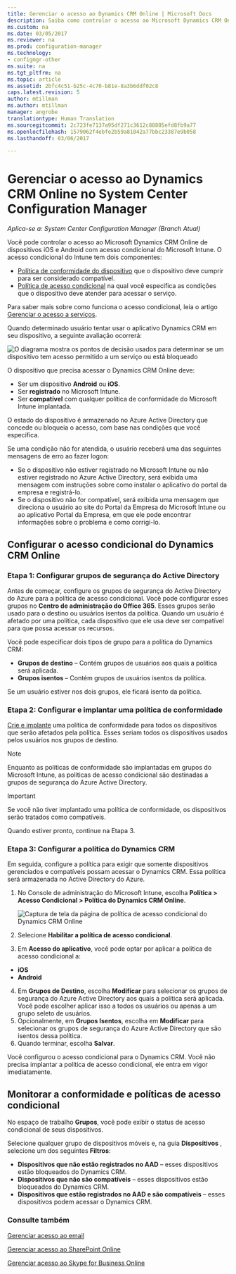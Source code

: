 ```yaml
---
title: Gerenciar o acesso ao Dynamics CRM Online | Microsoft Docs
description: Saiba como controlar o acesso ao Microsoft Dynamics CRM Online de dispositivos iOS e Android com acesso condicional do Microsoft Intune.
ms.custom: na
ms.date: 03/05/2017
ms.reviewer: na
ms.prod: configuration-manager
ms.technology:
- configmgr-other
ms.suite: na
ms.tgt_pltfrm: na
ms.topic: article
ms.assetid: 2bfc4c51-b25c-4c70-b81e-8a3b6ddf02c8
caps.latest.revision: 5
author: mtillman
ms.author: mtillman
manager: angrobe
translationtype: Human Translation
ms.sourcegitcommit: 2c723fe7137a95df271c3612c88805efd8fb9a77
ms.openlocfilehash: 1579062f4ebfe2b59a81042a77bbc23387e9b058
ms.lasthandoff: 03/06/2017

---
```

# <a name="manage-dynamics-crm-online-access-in-system-center-configuration-manager"></a>Gerenciar o acesso ao Dynamics CRM Online no System Center Configuration Manager

*Aplica-se a: System Center Configuration Manager (Branch Atual)*

Você pode controlar o acesso ao Microsoft Dynamics CRM Online de dispositivos iOS e Android com acesso condicional do Microsoft Intune.  O acesso condicional do Intune tem dois componentes:
* [Política de conformidade do dispositivo](../../protect/deploy-use/device-compliance-policies.md) que o dispositivo deve cumprir para ser considerado compatível.
* [Política de acesso condicional](../../protect/deploy-use/manage-access-to-services.md) na qual você especifica as condições que o dispositivo deve atender para acessar o serviço.

Para saber mais sobre como funciona o acesso condicional, leia o artigo [Gerenciar o acesso a serviços](../../protect/deploy-use/manage-access-to-services.md).


Quando determinado usuário tentar usar o aplicativo Dynamics CRM em seu dispositivo, a seguinte avaliação ocorrerá:

![O diagrama mostra os pontos de decisão usados para determinar se um dispositivo tem acesso permitido a um serviço ou está bloqueado](media/mdm-ca-dynamics-crm-flow-diagram.png)

O dispositivo que precisa acessar o Dynamics CRM Online deve:
* Ser um dispositivo **Android** ou **iOS**.
* Ser **registrado** no Microsoft Intune.
* Ser **compatível** com qualquer política de conformidade do Microsoft Intune implantada.

O estado do dispositivo é armazenado no Azure Active Directory que concede ou bloqueia o acesso, com base nas condições que você especifica.

Se uma condição não for atendida, o usuário receberá uma das seguintes mensagens de erro ao fazer logon:
* Se o dispositivo não estiver registrado no Microsoft Intune ou não estiver registrado no Azure Active Directory, será exibida uma mensagem com instruções sobre como instalar o aplicativo do portal da empresa e registrá-lo.
* Se o dispositivo não for compatível, será exibida uma mensagem que direciona o usuário ao site do Portal da Empresa do Microsoft Intune ou ao aplicativo Portal da Empresa, em que ele pode encontrar informações sobre o problema e como corrigi-lo.

## <a name="configure-conditional-access-for-dynamics-crm-online"></a>Configurar o acesso condicional do Dynamics CRM Online  
### <a name="step-1-configure-active-directory-security-groups"></a>Etapa 1: Configurar grupos de segurança do Active Directory

Antes de começar, configure os grupos de segurança do Active Directory do Azure para a política de acesso condicional. Você pode configurar esses grupos no **Centro de administração do Office 365**. Esses grupos serão usado para o destino ou usuários isentos da política. Quando um usuário é afetado por uma política, cada dispositivo que ele usa deve ser compatível para que possa acessar os recursos.

Você pode especificar dois tipos de grupo para a política do Dynamics CRM:
* **Grupos de destino** – Contém grupos de usuários aos quais a política será aplicada.
* **Grupos isentos** – Contém grupos de usuários isentos da política.

Se um usuário estiver nos dois grupos, ele ficará isento da política.

### <a name="step-2-configure-and-deploy-a-compliance-policy"></a>Etapa 2: Configurar e implantar uma política de conformidade
[Crie e implante](../../protect/deploy-use/device-compliance-policies.md) uma política de conformidade para todos os dispositivos que serão afetados pela política. Esses seriam todos os dispositivos usados pelos usuários nos grupos de destino.

> [!NOTE]
> Enquanto as políticas de conformidade são implantadas em grupos do Microsoft Intune, as políticas de acesso condicional são destinadas a grupos de segurança do Azure Active Directory.

> [!IMPORTANT]
> Se você não tiver implantado uma política de conformidade, os dispositivos serão tratados como compatíveis.

Quando estiver pronto, continue na Etapa 3.
### <a name="step-3-configure-the-dynamics-crm-policy"></a>Etapa 3: Configurar a política do Dynamics CRM
Em seguida, configure a política para exigir que somente dispositivos gerenciados e compatíveis possam acessar o Dynamics CRM. Essa política será armazenada no Active Directory do Azure.

1.  No Console de administração do Microsoft Intune, escolha **Política > Acesso Condicional > Política do Dynamics CRM Online**.

     ![Captura de tela da página de política de acesso condicional do Dynamics CRM Online](media/mdm-ca-dynamics-crm-policy-configuration.png)

2.  Selecione **Habilitar a política de acesso condicional**.
3.  Em **Acesso do aplicativo**, você pode optar por aplicar a política de acesso condicional a:
  * **iOS**
  * **Android**
4.  Em **Grupos de Destino**, escolha **Modificar** para selecionar os grupos de segurança do Azure Active Directory aos quais a política será aplicada. Você pode escolher aplicar isso a todos os usuários ou apenas a um grupo seleto de usuários.
5.  Opcionalmente, em **Grupos Isentos**, escolha em **Modificar** para selecionar os grupos de segurança do Azure Active Directory que são isentos dessa política.
6.  Quando terminar, escolha **Salvar**.

Você configurou o acesso condicional para o Dynamics CRM. Você não precisa implantar a política de acesso condicional, ele entra em vigor imediatamente.
##  <a name="monitor-the-compliance-and-conditional-access-policies"></a>Monitorar a conformidade e políticas de acesso condicional

No espaço de trabalho **Grupos**, você pode exibir o status de acesso condicional de seus dispositivos.

Selecione qualquer grupo de dispositivos móveis e, na guia **Dispositivos** , selecione um dos seguintes **Filtros**:
* **Dispositivos que não estão registrados no AAD** – esses dispositivos estão bloqueados do Dynamics CRM.
* **Dispositivos que não são compatíveis** – esses dispositivos estão bloqueados do Dynamics CRM.
* **Dispositivos que estão registrados no AAD e são compatíveis** – esses dispositivos podem acessar o Dynamics CRM.

###  <a name="see-also"></a>Consulte também
[Gerenciar acesso ao email](../../protect/deploy-use/manage-email-access.md)

[Gerenciar acesso ao SharePoint Online](../../protect/deploy-use/manage-sharepoint-online-access.md)

[Gerenciar acesso ao Skype for Business Online](../../protect/deploy-use/manage-skype-for-business-online-access.md)

